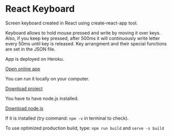 # React Keyboard
Screen keyboard created in React using create-react-app tool.

Keyboard allows to hold mouse pressed and write by moving it over keys. 
Also, if you keep key pressed, after 500ms it will continuously write letter every 50ms until key is released.
Key arrangment and their special functions are set in the JSON file.


App is deployed on Heroku.

[Open online app](https://mysterious-meadow-90744.herokuapp.com/)


You can run it locally on your computer.

[Download project](https://github.com/olekk/React-Keyboard/archive/refs/heads/main.zip)

You have to have node.js installed.

[Download node.js](https://nodejs.org/en/download/)

If it is installed (try command: `npm -v` in terminal to check).

To use optimized production build, type: `npm run build` and `serve -s build`
